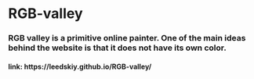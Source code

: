 # RGB-valley

<h3>
    RGB valley is a primitive online painter. One of the main ideas behind the website is that it does not have its own color. 
</h3>
<h4>
    link: https://leedskiy.github.io/RGB-valley/
</h4>